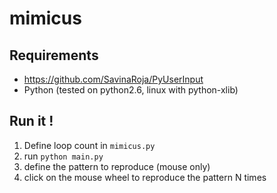mimicus
=======

Requirements
------------
- https://github.com/SavinaRoja/PyUserInput
- Python (tested on python2.6, linux with python-xlib)


Run it !
--------
1. Define loop count in `mimicus.py`
2. run `python main.py`
3. define the pattern to reproduce (mouse only)
4. click on the mouse wheel to reproduce the pattern N times

